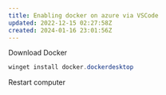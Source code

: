 ```yaml
---
title: Enabling docker on azure via VSCode
updated: 2022-12-15 02:27:58Z
created: 2024-01-16 23:01:56Z
---
```


Download Docker

```powershell
winget install docker.dockerdesktop
```

Restart computer

